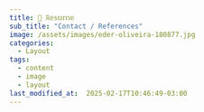 ```yaml
---
title: 👧 ℝ𝕖𝕤𝕦𝕞𝕖 
sub_title: "Contact / References"
image: /assets/images/eder-oliveira-180877.jpg
categories:
  - Layout
tags:
  - content
  - image
  - layout
last_modified_at:  2025-02-17T10:46:49-03:00
---
```

